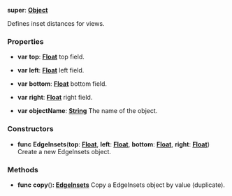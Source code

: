**super**: **[Object](../gravity/object.md)**

Defines inset distances for views.

### Properties

* **var** **top**: **[Float](../gravity/float.md)**
top field.

* **var** **left**: **[Float](../gravity/float.md)**
left field.

* **var** **bottom**: **[Float](../gravity/float.md)**
bottom field.

* **var** **right**: **[Float](../gravity/float.md)**
right field.

* **var** **objectName**: **[String](../gravity/string.md)**
The name of the object.



### Constructors

* **func** **EdgeInsets**(**top**: **[Float](../gravity/float.md)**, **left**: **[Float](../gravity/float.md)**, **bottom**: **[Float](../gravity/float.md)**, **right**: **[Float](../gravity/float.md)**)
Create a new EdgeInsets object.



### Methods

* **func** **copy**()<strong>: [EdgeInsets](EdgeInsets.md)</strong> 
Copy a EdgeInsets object by value (duplicate).





